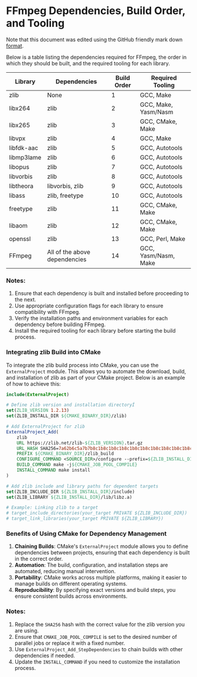 # FFmpeg Dependencies, Build Order, and Tooling
Note that this document was edited using the GitHub friendly mark down [format](https://www.markdownguide.org/cheat-sheet/).

Below is a table listing the dependencies required for FFmpeg, the order in which they should be built, and the required tooling for each library.

| Library         | Dependencies                     | Build Order | Required Tooling          |
|-----------------|----------------------------------|-------------|---------------------------|
| zlib           | None                             | 1           | GCC, Make                 |
| libx264        | zlib                             | 2           | GCC, Make, Yasm/Nasm      |
| libx265        | zlib                             | 3           | GCC, CMake, Make          |
| libvpx         | zlib                             | 4           | GCC, Make                 |
| libfdk-aac     | zlib                             | 5           | GCC, Autotools            |
| libmp3lame     | zlib                             | 6           | GCC, Autotools            |
| libopus        | zlib                             | 7           | GCC, Autotools            |
| libvorbis      | zlib                             | 8           | GCC, Autotools            |
| libtheora      | libvorbis, zlib                  | 9           | GCC, Autotools            |
| libass         | zlib, freetype                   | 10          | GCC, Autotools            |
| freetype       | zlib                             | 11          | GCC, CMake, Make          |
| libaom         | zlib                             | 12          | GCC, CMake, Make          |
| openssl        | zlib                             | 13          | GCC, Perl, Make           |
| FFmpeg         | All of the above dependencies    | 14          | GCC, Yasm/Nasm, Make      |

### Notes:
1. Ensure that each dependency is built and installed before proceeding to the next.
2. Use appropriate configuration flags for each library to ensure compatibility with FFmpeg.
3. Verify the installation paths and environment variables for each dependency before building FFmpeg.
4. Install the required tooling for each library before starting the build process.

### Integrating zlib Build into CMake

To integrate the zlib build process into CMake, you can use the `ExternalProject` module. This allows you to automate the download, build, and installation of zlib as part of your CMake project. Below is an example of how to achieve this:

```cmake
include(ExternalProject)

# Define zlib version and installation directoryÍ
set(ZLIB_VERSION 1.2.13)
set(ZLIB_INSTALL_DIR ${CMAKE_BINARY_DIR}/zlib)

# Add ExternalProject for zlib
ExternalProject_Add(
    zlib
    URL https://zlib.net/zlib-${ZLIB_VERSION}.tar.gz
    URL_HASH SHA256=7a62b6c5a7b7b8c1b8c1b8c1b8c1b8c1b8c1b8c1b8c1b8c1b8c1b8c1b8c1b8c1
    PREFIX ${CMAKE_BINARY_DIR}/zlib_build
    CONFIGURE_COMMAND <SOURCE_DIR>/configure --prefix=${ZLIB_INSTALL_DIR}
    BUILD_COMMAND make -j${CMAKE_JOB_POOL_COMPILE}
    INSTALL_COMMAND make install
)

# Add zlib include and library paths for dependent targets
set(ZLIB_INCLUDE_DIR ${ZLIB_INSTALL_DIR}/include)
set(ZLIB_LIBRARY ${ZLIB_INSTALL_DIR}/lib/libz.a)

# Example: Linking zlib to a target
# target_include_directories(your_target PRIVATE ${ZLIB_INCLUDE_DIR})
# target_link_libraries(your_target PRIVATE ${ZLIB_LIBRARY})
```

### Benefits of Using CMake for Dependency Management
1. **Chaining Builds**: CMake's `ExternalProject` module allows you to define dependencies between projects, ensuring that each dependency is built in the correct order.
2. **Automation**: The build, configuration, and installation steps are automated, reducing manual intervention.
3. **Portability**: CMake works across multiple platforms, making it easier to manage builds on different operating systems.
4. **Reproducibility**: By specifying exact versions and build steps, you ensure consistent builds across environments.

### Notes:
1. Replace the `SHA256` hash with the correct value for the zlib version you are using.
2. Ensure that `CMAKE_JOB_POOL_COMPILE` is set to the desired number of parallel jobs or replace it with a fixed number.
3. Use `ExternalProject_Add_StepDependencies` to chain builds with other dependencies if needed.
4. Update the `INSTALL_COMMAND` if you need to customize the installation process.
